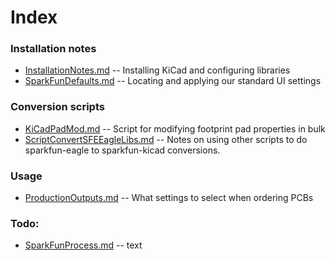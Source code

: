 # Index

### Installation notes

* [InstallationNotes.md](https://github.com/sparkfun/SparkFun-KiCad-Libraries/tree/master/Documentation/InstallationNotes.md) -- Installing KiCad and configuring libraries
* [SparkFunDefaults.md](https://github.com/sparkfun/SparkFun-KiCad-Libraries/tree/master/Documentation/SparkFunDefaults.md) -- Locating and applying our standard UI settings


### Conversion scripts

* [KiCadPadMod.md](https://github.com/sparkfun/SparkFun-KiCad-Libraries/tree/master/Documentation/KiCadPadMod.md) -- Script for modifying footprint pad properties in bulk
* [ScriptConvertSFEEagleLibs.md](https://github.com/sparkfun/SparkFun-KiCad-Libraries/tree/master/Documentation/ScriptConvertSFEEagleLibs.md) -- Notes on using other scripts to do sparkfun-eagle to sparkfun-kicad conversions.

### Usage

* [ProductionOutputs.md](https://github.com/sparkfun/SparkFun-KiCad-Libraries/tree/master/Documentation/ProductionOutputs.md) -- What settings to select when ordering PCBs

### Todo:

* [SparkFunProcess.md](https://github.com/sparkfun/SparkFun-KiCad-Libraries/tree/master/Documentation/SparkFunProcess.md) -- text